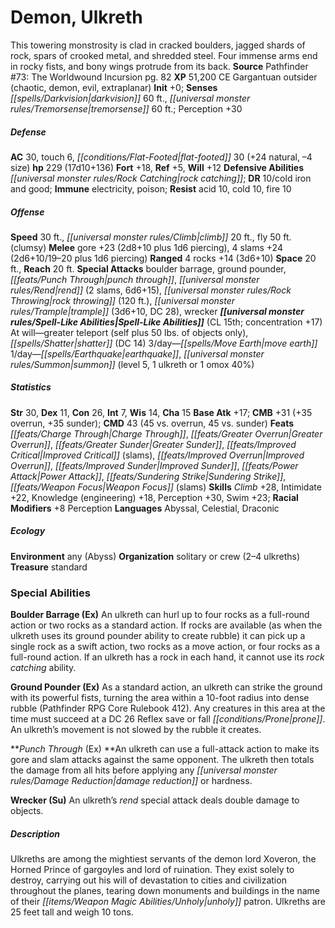 ﻿---
cssclass: [monsters]
title1: Demon, Ulkreth
desc_short: This towering monstrosity is clad in cracked boulders, jagged shards of
  rock, spars of crooked metal, and shredded steel. Four immense arms end in rocky
  fists, and bony wings protrude from its back.
title2: Ulkreth
CR: 15
sources:
- name: 'Pathfinder #73: The Worldwound Incursion'
  page: 82
  link: http://paizo.com/products/btpy90q9?Pathfinder-Adventure-Path-73-The-Worldwound-Incursion
XP: 51200
alignment: CE
size: Gargantuan
type: outsider
subtypes:
- chaotic
- demon
- evil
- extraplanar
initiative:
  bonus: 0
senses:
  darkvision: 60
  tremorsense: 60
AC:
  AC: 30
  touch: 6
  flat_footed: 30
  components:
    natural: 24
    size: -4
HP:
  HP: 229
  long: 17d10+136
saves:
  fort: 18
  ref: 5
  will: 12
defensive_abilities:
- rock catching
DR:
- amount: 10
  weakness: cold iron and good
immunities:
- electricity
- poison
resistances:
  acid: 10
  cold: 10
  fire: 10
speeds:
  base: 30
  climb: 20
  fly: 50
  fly_maneuverability: clumsy
attacks:
  melee:
  - - text: gore +23 (2d8+10 plus 1d6 piercing)
      entries:
      - - damage: 2d8+10
        - damage: 1d6
          type: piercing
      attack: gore
      bonus:
      - 23
    - text: 4 slams +24 (2d6+10/19-20 plus 1d6 piercing)
      entries:
      - - damage: 2d6+10
          crit_range: 19-20
        - damage: 1d6
          type: piercing
      count: 4
      attack: slams
      bonus:
      - 24
  ranged:
  - - text: 4 rocks +14 (3d6+10)
      entries:
      - - damage: 3d6+10
      count: 4
      attack: rocks
      bonus:
      - 14
  special:
  - boulder barrage
  - ground pounder
  - punch through
  - rend (2 slams, 6d6+15)
  - rock throwing (120 ft.)
  - trample (3d6+10, DC 28)
  - wrecker
space: 20
reach: 20
spell_like_abilities:
  entries:
  - name: greater teleport
    source: default
    freq: At will
    other: self plus 50 lbs. of objects only
  - name: shatter
    source: default
    freq: At will
    DC: 14
  - name: move earth
    source: default
    freq: 3/day
  - name: earthquake
    source: default
    freq: 1/day
  - name: summon
    source: default
    freq: 1/day
    level: 5
    summons:
    - name: ulkreth
      amount: 1
    - name: omox
      amount: 1
      chance: 40%
  sources:
  - name: default
    CL: 15
    concentration: 17
ability_scores:
  STR: 30
  DEX: 11
  CON: 26
  INT: 7
  WIS: 14
  CHA: 15
BAB: 17
CMB: 31
CMB_other: +35 overrun, +35 sunder
CMD: 43
CMD_other: 45 vs. overrun, 45 vs. sunder
feats:
- superscripts:
  - APG
  name: Charge Through
- name: Greater Overrun
- name: Greater Sunder
- name: Improved Critical (slams)
- name: Improved Overrun
- name: Improved Sunder
- name: Power Attack
- superscripts:
  - APG
  name: Sundering Strike
- name: Weapon Focus (slams)
skills:
  Climb: 28
  Intimidate: 22
  Knowledge (engineering): 18
  Perception: 30
  Swim: 23
  _racial_mods:
    Perception:
      _: 8
languages:
- Abyssal
- Celestial
- Draconic
ecology:
  environment: any (Abyss)
  organization: solitary or crew (2-4 ulkreths)
  treasure_type: standard
special_abilities:
  Boulder Barrage (Ex): An ulkreth can hurl up to four rocks as a full-round action
    or two rocks as a standard action. If rocks are available (as when the ulkreth
    uses its ground pounder ability to create rubble) it can pick up a single rock
    as a swift action, two rocks as a move action, or four rocks as a full-round action.
    If an ulkreth has a rock in each hand, it cannot use its rock catching ability.
  Ground Pounder (Ex): As a standard action, an ulkreth can strike the ground with
    its powerful fists, turning the area within a 10-foot radius into dense rubble
    (Pathfinder RPG Core Rulebook 412). Any creatures in this area at the time must
    succeed at a DC 26 Reflex save or fall prone. An ulkreth's movement is not slowed
    by the rubble it creates.
  Punch Through (Ex): An ulkreth can use a full-attack action to make its gore and
    slam attacks against the same opponent. The ulkreth then totals the damage from
    all hits before applying any damage reduction or hardness.
  Wrecker (Su): An ulkreth's rend special attack deals double damage to objects.
desc_long: Ulkreths are among the mightiest servants of the demon lord Xoveron, the
  Horned Prince of gargoyles and lord of ruination. They exist solely to destroy,
  carrying out his will of devastation to cities and civilization throughout the planes,
  tearing down monuments and buildings in the name of their unholy patron. Ulkreths
  are 25 feet tall and weigh 10 tons.

---

# Demon, Ulkreth
This towering monstrosity is clad in cracked boulders, jagged shards of rock, spars of crooked metal, and shredded steel. Four immense arms end in rocky fists, and bony wings protrude from its back.
**Source** Pathfinder #73: The Worldwound Incursion pg. 82
**XP** 51,200
CE Gargantuan outsider (chaotic, demon, evil, extraplanar)
**Init** +0; **Senses** _[[spells/Darkvision|darkvision]]_ 60 ft., _[[universal monster rules/Tremorsense|tremorsense]]_ 60 ft.; Perception +30

##### Defense

**AC** 30, touch 6, _[[conditions/Flat-Footed|flat-footed]]_ 30 (+24 natural, –4 size)
**hp** 229 (17d10+136)
**Fort** +18, **Ref** +5, **Will** +12
**Defensive Abilities** _[[universal monster rules/Rock Catching|rock catching]]_; **DR** 10/cold iron and good; **Immune** electricity, poison; **Resist** acid 10, cold 10, fire 10

##### Offense
**Speed** 30 ft., _[[universal monster rules/Climb|climb]]_ 20 ft., fly 50 ft. (clumsy)
**Melee** gore +23 (2d8+10 plus 1d6 piercing), 4 slams +24 (2d6+10/19–20 plus 1d6 piercing)
**Ranged** 4 rocks +14 (3d6+10)
**Space** 20 ft., **Reach** 20 ft.
**Special Attacks** boulder barrage, ground pounder, _[[feats/Punch Through|punch through]]_, _[[universal monster rules/Rend|rend]]_ (2 slams, 6d6+15), _[[universal monster rules/Rock Throwing|rock throwing]]_ (120 ft.), _[[universal monster rules/Trample|trample]]_ (3d6+10, DC 28), wrecker
**_[[universal monster rules/Spell-Like Abilities|Spell-Like Abilities]]_** (CL 15th; concentration +17)
At will—greater teleport (self plus 50 lbs. of objects only), _[[spells/Shatter|shatter]]_ (DC 14)
3/day—_[[spells/Move Earth|move earth]]_
1/day—_[[spells/Earthquake|earthquake]]_, _[[universal monster rules/Summon|summon]]_ (level 5, 1 ulkreth or 1 omox 40%)

##### Statistics
**Str** 30, **Dex** 11, **Con** 26, **Int** 7, **Wis** 14, **Cha** 15
**Base Atk** +17; **CMB** +31 (+35 overrun, +35 sunder); **CMD** 43 (45 vs. overrun, 45 vs. sunder)
**Feats** _[[feats/Charge Through|Charge Through]]_, _[[feats/Greater Overrun|Greater Overrun]]_, _[[feats/Greater Sunder|Greater Sunder]]_, _[[feats/Improved Critical|Improved Critical]]_ (slams), _[[feats/Improved Overrun|Improved Overrun]]_, _[[feats/Improved Sunder|Improved Sunder]]_, _[[feats/Power Attack|Power Attack]]_, _[[feats/Sundering Strike|Sundering Strike]]_, _[[feats/Weapon Focus|Weapon Focus]]_ (slams)
**Skills** _Climb_ +28, Intimidate +22, Knowledge (engineering) +18, Perception +30, Swim +23; **Racial Modifiers** +8 Perception
**Languages** Abyssal, Celestial, Draconic

##### Ecology

**Environment** any (Abyss)
**Organization** solitary or crew (2–4 ulkreths)
**Treasure** standard

### Special Abilities

**Boulder Barrage (Ex)** An ulkreth can hurl up to four rocks as a full-round action or two rocks as a standard action. If rocks are available (as when the ulkreth uses its ground pounder ability to create rubble) it can pick up a single rock as a swift action, two rocks as a move action, or four rocks as a full-round action. If an ulkreth has a rock in each hand, it cannot use its _rock catching_ ability.

**Ground Pounder (Ex)** As a standard action, an ulkreth can strike the ground with its powerful fists, turning the area within a 10-foot radius into dense rubble (Pathfinder RPG Core Rulebook 412). Any creatures in this area at the time must succeed at a DC 26 Reflex save or fall _[[conditions/Prone|prone]]_. An ulkreth’s movement is not slowed by the rubble it creates.

**_Punch Through_ (Ex) **An ulkreth can use a full-attack action to make its gore and slam attacks against the same opponent. The ulkreth then totals the damage from all hits before applying any _[[universal monster rules/Damage Reduction|damage reduction]]_ or hardness.

**Wrecker (Su)** An ulkreth’s _rend_ special attack deals double damage to objects.

##### Description

Ulkreths are among the mightiest servants of the demon lord Xoveron, the Horned Prince of gargoyles and lord of ruination. They exist solely to destroy, carrying out his will of devastation to cities and civilization throughout the planes, tearing down monuments and buildings in the name of their _[[items/Weapon Magic Abilities/Unholy|unholy]]_ patron. Ulkreths are 25 feet tall and weigh 10 tons.